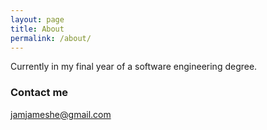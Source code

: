 ```yaml
---
layout: page
title: About
permalink: /about/
---
```


Currently in my final year of a software engineering degree.

### Contact me

[jamjameshe@gmail.com](mailto:james-he@outlook.com)
